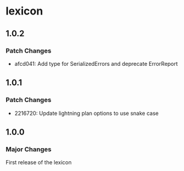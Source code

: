 # lexicon

## 1.0.2

### Patch Changes

- afcd041: Add type for SerializedErrors and deprecate ErrorReport

## 1.0.1

### Patch Changes

- 2216720: Update lightning plan options to use snake case

## 1.0.0

### Major Changes

First release of the lexicon
